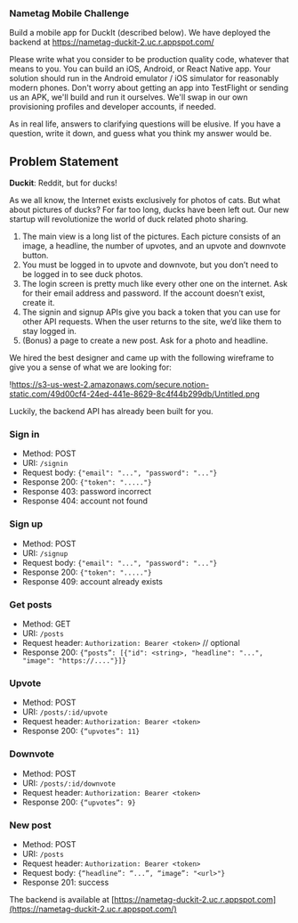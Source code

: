 ### Nametag Mobile Challenge

Build a mobile app for DuckIt (described below). We have deployed the backend at https://nametag-duckit-2.uc.r.appspot.com/

Please write what you consider to be production quality code, whatever that means to you. You can build an iOS, Android, or React Native app. Your solution should run in the Android emulator / iOS simulator for reasonably modern phones. Don't worry about getting an app into TestFlight or sending us an APK, we'll build and run it ourselves. We'll swap in our own provisioning profiles and developer accounts, if needed.

As in real life, answers to clarifying questions will be elusive. If you have a question, write it down, and guess what you think my answer would be.

## **Problem Statement**

**Duckit**: Reddit, but for ducks!

As we all know, the Internet exists exclusively for photos of cats. But what about pictures of ducks? For far too long, ducks have been left out. Our new startup will revolutionize the world of duck related photo sharing.

1. The main view is a long list of the pictures. Each picture consists of an image, a headline, the number of upvotes, and an upvote and downvote button.
2. You must be logged in to upvote and downvote, but you don’t need to be logged in to see duck photos.
3. The login screen is pretty much like every other one on the internet. Ask for their email address and password. If the account doesn’t exist, create it.
4. The signin and signup APIs give you back a token that you can use for other API requests. When the user returns to the site, we’d like them to stay logged in.
5. (Bonus) a page to create a new post. Ask for a photo and headline.

We hired the best designer and came up with the following wireframe to give you a sense of what we are looking for:

!https://s3-us-west-2.amazonaws.com/secure.notion-static.com/49d00cf4-24ed-441e-8629-8c4f44b299db/Untitled.png

Luckily, the backend API has already been built for you.

### **Sign in**

- Method: POST
- URI: `/signin`
- Request body: `{"email": "...", "password": "..."}`
- Response 200: `{"token": "....."}`
- Response 403: password incorrect
- Response 404: account not found

### **Sign up**

- Method: POST
- URI: `/signup`
- Request body: `{"email": "...", "password": "..."}`
- Response 200: `{"token": "....."}`
- Response 409: account already exists

### **Get posts**

- Method: GET
- URI: `/posts`
- Request header: `Authorization: Bearer <token>` // optional
- Response 200: `{“posts”: [{"id": <string>, "headline": "...", "image": "https://...."}]}`

### **Upvote**

- Method: POST
- URI: `/posts/:id/upvote`
- Request header: `Authorization: Bearer <token>`
- Response 200: `{“upvotes”: 11}`

### **Downvote**

- Method: POST
- URI: `/posts/:id/downvote`
- Request header: `Authorization: Bearer <token>`
- Response 200: `{“upvotes”: 9}`

### **New post**

- Method: POST
- URI: `/posts`
- Request header: `Authorization: Bearer <token>`
- Request body: `{“headline”: “...”, “image”: "<url>"}`
- Response 201: success

The backend is available at [https://nametag-duckit-2.uc.r.appspot.com](https://nametag-duckit-2.uc.r.appspot.com/)